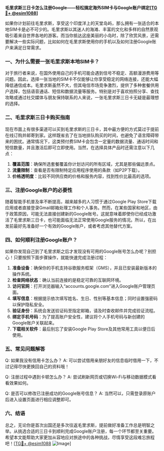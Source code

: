 **毛里求斯三日卡怎么注册Google——轻松搞定海外SIM卡与Google账户绑定[[TG💪+ @esim1088](https://t.me/s/esim1088)]**

如果你计划前往毛里求斯，享受这个印度洋上的天堂岛屿，那么拥有一张适合的本地SIM卡是必不可少的。毛里求斯以其迷人的海滩、丰富的文化和多样的自然景观吸引着来自世界各地的游客。而当你抵达这座美丽的小岛时，除了欣赏风景，还需要解决一些实际问题，比如如何在毛里求斯使用你的手机以及如何注册Google账户来满足日常需求。

### 一、为什么需要一张毛里求斯本地SIM卡？

对于旅行者来说，在国外使用自己的手机可能会遇到信号不稳定、高额漫游费用等问题。因此，选择一张当地的SIM卡不仅能够让你享受稳定的网络连接，还能大幅降低通信成本。毛里求斯虽然不大，但其电信市场竞争激烈，提供了多种套餐供用户选择，包括语音通话、短信和数据流量等服务。特别是对于喜欢拍照分享、查找攻略或通过社交媒体与朋友保持联系的人来说，一张毛里求斯三日卡无疑是最理想的选择。

### 二、毛里求斯三日卡购买指南

现在市面上有很多渠道可以买到毛里求斯的三日卡，其中最方便的方式莫过于提前在线订购并邮寄到家。这样既省去了在当地排队购买的时间，也避免了语言障碍带来的困扰。通常情况下，这类预付费SIM卡会包含一定量的数据流量、通话时间和短信数量，并且激活后即可立即使用。当然，在选择具体产品时还需注意以下几点：

1. **覆盖范围**：确保所选套餐覆盖你计划访问的所有区域，尤其是那些偏远景点。
2. **流量限制**：查看是否有限制特定应用程序使用的条款（如P2P下载）。
3. **价格透明度**：比较不同供应商的价格和服务内容，找到性价比最高的选项。

### 三、注册Google账户的必要性

随着智能手机普及率不断提高，越来越多的人习惯于通过Google Play Store下载应用或者直接登录Gmail邮箱处理工作和个人事务。然而，在某些国家和地区，由于政策原因，可能无法直接创建新的Google账号。这就意味着即使你已经成功激活了毛里求斯三日卡，也可能面临无法正常使用Google服务的情况。所以，在出发前最好先准备好一个有效的Google账户，或者考虑其他替代方案。

### 四、如何顺利注册Google账户？

如果你发现自己到了毛里求斯之后才发现没有可用的Google账号怎么办呢？别担心！只要按照下面步骤操作，就能快速完成注册过程：

1. **准备设备**：确保你的手机支持谷歌服务框架（GMS），并且已安装最新版本的操作系统。
2. **检查网络状态**：确认当前连接的是稳定可靠的互联网环境。
3. **访问官网**：打开浏览器输入“accounts.google.com”进入Google账户管理页面。
4. **填写信息**：根据提示依次填写姓名、生日、性别等基本信息；同时设置强密码以保护隐私安全。
5. **验证身份**：系统会发送验证码至指定邮箱，请及时查收邮件并完成验证流程。
6. **绑定手机号码**：为了提高账户安全性，建议将个人手机号码与新创建的Google账户关联起来。
7. **下载相关软件**：最后别忘了安装Google Play Store及其他常用工具以便日后使用。

### 五、常见问题解答

Q: 如果我没有信用卡怎么办？
A: 可以尝试借用亲朋好友的信息临时借用一下，不过记得尽快更换回自己的资料哦！

Q: 注册过程中遇到卡顿怎么办？
A: 尝试刷新网页或切换Wi-Fi与移动数据模式看看效果如何。

Q: 是否可以修改已注册成功的Google账号信息？
A: 当然可以，只需登录原账户后进入设置页面进行相应调整即可。

### 六、结语

总之，无论你是首次出国还是多次往返毛里求斯，提前做好准备工作总是明智之举。从挑选合适的三日卡到顺利完成Google账户注册，每一个环节都至关重要。希望本文能帮助大家更加从容地应对旅途中的各种挑战，尽情享受这段难忘旅程吧！[[TG💪+ @esim1088](https://t.me/s/esim1088) ![Image](https://i.postimg.cc/4NQfJmqS/Snipaste-2025-05-13-00-14-12.png)]
